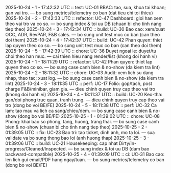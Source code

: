 2025-10-24 - 1 - 17:42:32 UTC :: test: UC-01 RBAC: tao, sua, khoa tai khoan; gan vai tro. — bo sung metrics/telemetry co ban (dat tieu chi toi thieu)
2025-10-24 - 2 - 17:42:33 UTC :: refactor: UC-47 Dashboard: gioi han xem theo vai tro va co so. — bo sung index & toi uu DB (chuan bi cho tinh nang tiep theo)
2025-10-24 - 3 - 17:42:34 UTC :: build: UC-30 Bao cao: xem/xuat OCC, ADR, RevPAR, F&B sales. — bo sung unit test muc co ban (can theo doi them)
2025-10-24 - 4 - 17:42:37 UTC :: build: UC-42 Phan quyen: thiet lap quyen theo co so. — bo sung unit test muc co ban (can theo doi them)
2025-10-24 - 5 - 17:42:39 UTC :: chore: UC-36 Duyet ngoai le: duyet/tu choi theo han muc. — cai thien hieu nang render/list (khong doi hanh vi)
2025-10-24 - 1 - 18:11:29 UTC :: refactor: UC-42 Phan quyen: thiet lap quyen theo co so. — bo sung case canh bien & no-show (da kiem tra lint)
2025-10-24 - 2 - 18:11:32 UTC :: chore: UC-03 Audit: xem lich su dang nhap, thao tac; xuat log. — bo sung case canh bien & no-show (da kiem tra lint)
2025-10-24 - 3 - 18:11:35 UTC :: perf: UC-17 Folio: gop/tach, post charge F&B/minibar, giam gia. — dieu chinh quyen truy cap theo vai tro (khong doi hanh vi)
2025-10-24 - 4 - 18:11:37 UTC :: build: UC-20 Keo-tha: gan/doi phong truc quan, tranh trung. — dieu chinh quyen truy cap theo vai tro (dong bo voi BE/FE)
2025-10-24 - 5 - 18:11:38 UTC :: perf: UC-32 Ca lam: tao mau va lich ca sang/chieu/dem. — bo sung case canh bien & no-show (dong bo voi BE/FE)
2025-10-25 - 1 - 01:39:02 UTC :: chore: UC-08 Phong: khai bao so phong, tang, huong, trang thai. — bo sung case canh bien & no-show (chuan bi cho tinh nang tiep theo)
2025-10-25 - 2 - 01:39:05 UTC :: fix: UC-23 Bao tri: tao ticket, dinh anh, mo ta loi. — sua validate va bo sung thong bao loi (anh huong thap)
2025-10-25 - 3 - 01:39:06 UTC :: build: UC-21 Housekeeping: cap nhat Dirty/In-progress/Cleaned/Inspected. — bo sung index & toi uu DB (dam bao backward-compatible)
2025-10-25 - 4 - 01:39:09 UTC :: ci: UC-31 Bao cao: len lich gui email/PDF hang ngay/tuan. — bo sung metrics/telemetry co ban (dong bo voi BE/FE)
